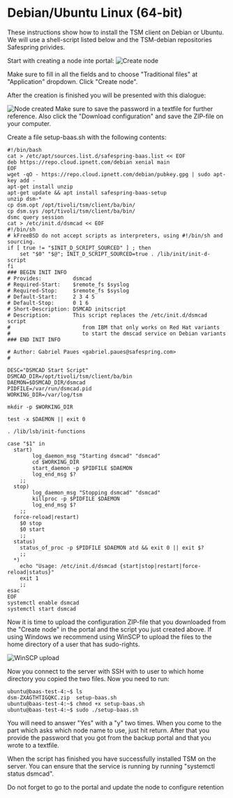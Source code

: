 # Debian/Ubuntu Linux (64-bit)
 
These instructions show how to install the TSM client on Debian or Ubuntu.
We will use a shell-script listed below and the TSM-debian repositories Safespring
privides.
 
Start with creating a node inte portal:
![Create node](/images/create-node.png)

Make sure to fill in all the fields and to choose "Traditional files" at "Application" dropdown. Click "Create node".

After the creation is finished you will be presented with this dialogue:

![Node created](/images/node-created.png)
Make sure to save the password in a textfile for further reference. Also click
the "Download configuration" and save the ZIP-file on your computer.

Create a file setup-baas.sh with the following contents:

```shell
#!/bin/bash
cat > /etc/apt/sources.list.d/safespring-baas.list << EOF
deb https://repo.cloud.ipnett.com/debian xenial main
EOF
wget -qO - https://repo.cloud.ipnett.com/debian/pubkey.gpg | sudo apt-key add -
apt-get install unzip
apt-get update && apt install safespring-baas-setup
unzip dsm-*
cp dsm.opt /opt/tivoli/tsm/client/ba/bin/
cp dsm.sys /opt/tivoli/tsm/client/ba/bin/
dsmc query session
cat > /etc/init.d/dsmcad << EOF
#!/bin/sh
# kFreeBSD do not accept scripts as interpreters, using #!/bin/sh and sourcing.
if [ true != "$INIT_D_SCRIPT_SOURCED" ] ; then
    set "$0" "$@"; INIT_D_SCRIPT_SOURCED=true . /lib/init/init-d-script
fi
### BEGIN INIT INFO
# Provides:          dsmcad
# Required-Start:    $remote_fs $syslog
# Required-Stop:     $remote_fs $syslog
# Default-Start:     2 3 4 5
# Default-Stop:      0 1 6
# Short-Description: DSMCAD initscript
# Description:       This script replaces the /etc/init.d/dsmcad script
#                       from IBM that only works on Red Hat variants
#                       to start the dmscad service on Debian variants
### END INIT INFO

# Author: Gabriel Paues <gabriel.paues@safespring.com>
#

DESC="DSMCAD Start Script"
DSMCAD_DIR=/opt/tivoli/tsm/client/ba/bin
DAEMON=$DSMCAD_DIR/dsmcad
PIDFILE=/var/run/dsmcad.pid
WORKING_DIR=/var/log/tsm

mkdir -p $WORKING_DIR

test -x $DAEMON || exit 0

. /lib/lsb/init-functions

case "$1" in
  start)
        log_daemon_msg "Starting dsmcad" "dsmcad"
        cd $WORKING_DIR
        start_daemon -p $PIDFILE $DAEMON
        log_end_msg $?
    ;;
  stop)
        log_daemon_msg "Stopping dsmcad" "dsmcad"
        killproc -p $PIDFILE $DAEMON
        log_end_msg $?
    ;;
  force-reload|restart)
    $0 stop
    $0 start
    ;;
  status)
    status_of_proc -p $PIDFILE $DAEMON atd && exit 0 || exit $?
    ;;
  *)
    echo "Usage: /etc/init.d/dsmcad {start|stop|restart|force-reload|status}"
    exit 1
    ;;
esac
EOF
systemctl enable dsmcad
systemctl start dsmcad
```

Now it is time to upload the configuration ZIP-file that you downloaded from the 
"Create node" in the portal and the script you just created above. If using Windows
we recommend using WinSCP to upload the files to the home directory of a user
that has sudo-rights.

![WinSCP upload](/images/winscp-upload.png)
<image winscp-upload.png>

Now you connect to the server with SSH with to user to which home directory
you copied the two files. 
Now you need to run:
```shell
ubuntu@baas-test-4:~$ ls
dsm-ZXAGTHTIGQKC.zip  setup-baas.sh
ubuntu@baas-test-4:~$ chmod +x setup-baas.sh
ubuntu@baas-test-4:~$ sudo ./setup-baas.sh
```
You will need to answer "Yes" with a "y" two times.
When you come to the part which asks which node name to use, just hit return.
After that you provide the password that you got from the backup portal and 
that you wrote to a textfile.

When the script has finished you have successfully installed TSM on the server.
You can ensure that the service is running by running "systemctl status dsmcad".

Do not forget to go to the portal and update the node to configure retention
